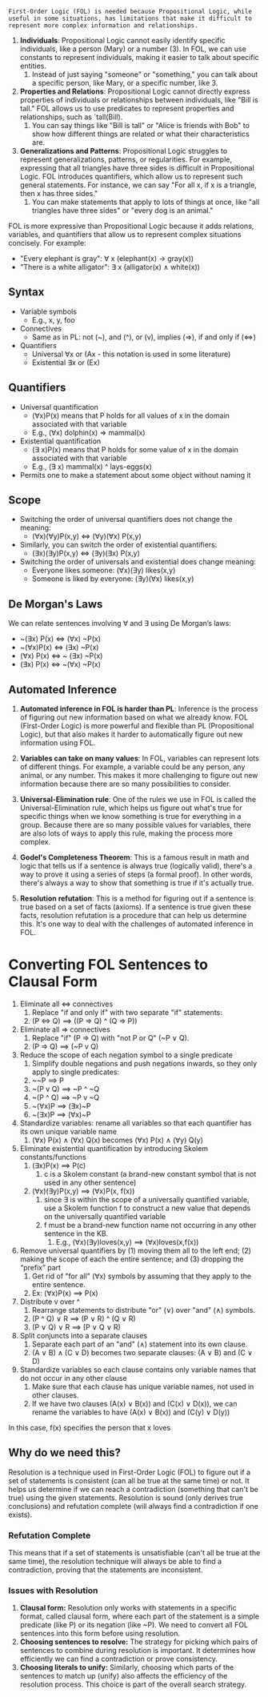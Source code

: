	First-Order Logic (FOL) is needed because Propositional Logic, while useful in some situations, has limitations that make it difficult to represent more complex information and relationships.

 1. **Individuals**: Propositional Logic cannot easily identify specific individuals, like a person (Mary) or a number (3). In FOL, we can use constants to represent individuals, making it easier to talk about specific entities.
	 1. Instead of just saying "someone" or "something," you can talk about a specific person, like Mary, or a specific number, like 3.
 2. **Properties and Relations**: Propositional Logic cannot directly express properties of individuals or relationships between individuals, like "Bill is tall." FOL allows us to use predicates to represent properties and relationships, such as `tall(Bill).
	 1. You can say things like "Bill is tall" or "Alice is friends with Bob" to show how different things are related or what their characteristics are.
 3. **Generalizations and Patterns**: Propositional Logic struggles to represent generalizations, patterns, or regularities. For example, expressing that all triangles have three sides is difficult in Propositional Logic. FOL introduces quantifiers, which allow us to represent such general statements. For instance, we can say "For all x, if x is a triangle, then x has three sides."
	 1. You can make statements that apply to lots of things at once, like "all triangles have three sides" or "every dog is an animal."

FOL is more expressive than Propositional Logic because it adds relations, variables, and quantifiers that allow us to represent complex situations concisely. For example:

-   "Every elephant is gray": ∀ x (elephant(x) → gray(x))
-   "There is a white alligator": ∃ x (alligator(x) ∧ white(x))

## Syntax

 - Variable symbols
	 - E.g., x, y, foo
 - Connectives
	 - Same as in PL: not (~), and (^), or (v), implies (=>), if and only if (<=>)
 - Quantifiers
	 - Universal ∀x or (Ax - this notation is used in some literature)
	 - Existential ∃x or (Ex)

## Quantifiers

 - Universal quantification
	 - (∀x)P(x) means that P holds for all values of x in the domain associated with that variable
	 - E.g., (∀x) dolphin(x) => mammal(x)
 - Existential quantification
	 - (∃ x)P(x) means that P holds for some value of x in the domain associated with that variable
	 - E.g., (∃ x) mammal(x) ^ lays-eggs(x)
 - Permits one to make a statement about some object without naming it

## Scope

 - Switching the order of universal quantifiers does not change the meaning:
	 - (∀x)(∀y)P(x,y) <=> (∀y)(∀x) P(x,y)
 - Similarly, you can switch the order of existential quantifiers:
	 - (∃x)(∃y)P(x,y) <=> (∃y)(∃x) P(x,y)
 - Switching the order of universals and existential does change meaning:
	 - Everyone likes someone: (∀x)(∃y) likes(x,y)
	 - Someone is liked by everyone: (∃y)(∀x) likes(x,y)

## De Morgan's Laws

We can relate sentences involving ∀ and ∃ using De Morgan’s laws:
 - ~(∃x) P(x) <=> (∀x) ~P(x)
 - ~(∀x)P(x) <=> (∃x) ~P(x)
 - (∀x) P(x) <=> ~ (∃x) ~P(x)
 - (∃x) P(x) <=> ~(∀x) ~P(x)

## Automated Inference

1.  **Automated inference in FOL is harder than PL**: Inference is the process of figuring out new information based on what we already know. FOL (First-Order Logic) is more powerful and flexible than PL (Propositional Logic), but that also makes it harder to automatically figure out new information using FOL.
    
2.  **Variables can take on many values**: In FOL, variables can represent lots of different things. For example, a variable could be any person, any animal, or any number. This makes it more challenging to figure out new information because there are so many possibilities to consider.
    
3.  **Universal-Elimination rule**: One of the rules we use in FOL is called the Universal-Elimination rule, which helps us figure out what's true for specific things when we know something is true for everything in a group. Because there are so many possible values for variables, there are also lots of ways to apply this rule, making the process more complex.
    
4.  **Godel's Completeness Theorem**: This is a famous result in math and logic that tells us if a sentence is always true (logically valid), there's a way to prove it using a series of steps (a formal proof). In other words, there's always a way to show that something is true if it's actually true.
    
5.  **Resolution refutation**: This is a method for figuring out if a sentence is true based on a set of facts (axioms). If a sentence is true given these facts, resolution refutation is a procedure that can help us determine this. It's one way to deal with the challenges of automated inference in FOL.

# Converting FOL Sentences to Clausal Form
1. Eliminate all <=> connectives
	1. Replace "if and only if" with two separate "if" statements:
	2. (P <=> Q) ==> ((P => Q) ^ (Q => P))
2. Eliminate all => connectives
	1. Replace "if" (P => Q) with "not P or Q" (~P ∨ Q).
	2. (P => Q) ==> (~P v Q)
3. Reduce the scope of each negation symbol to a single predicate
	1. Simplify double negations and push negations inwards, so they only apply to single predicates:
	2. \~~P ==> P
	3. ~(P v Q) ==> ~P ^ ~Q
	4. ~(P ^ Q) ==> ~P v ~Q
	5. ~(∀x)P ==> (∃x)~P
	6. ~(∃x)P ==> (∀x)~P
4. Standardize variables: rename all variables so that each quantifier has its own unique variable name
	1. (∀x) P(x) ∧ (∀x) Q(x) becomes (∀x) P(x) ∧ (∀y) Q(y)
5. Eliminate existential quantification by introducing Skolem constants/functions
	1. (∃x)P(x) ==> P(c)
		1. c is a Skolem constant (a brand-new constant symbol that is not used in any other sentence)
	2. (∀x)(∃y)P(x,y) ==> (∀x)P(x, f(x))
		1. since ∃ is within the scope of a universally quantified variable, use a Skolem function f to construct a new value that depends on the universally quantified variable
		2. f must be a brand-new function name not occurring in any other sentence in the KB.
			1. E.g., (∀x)(∃y)loves(x,y) ==> (∀x)loves(x,f(x))
6. Remove universal quantifiers by (1) moving them all to the left end; (2) making the scope of each the entire sentence; and (3) dropping the “prefix” part
	1. Get rid of "for all" (∀x) symbols by assuming that they apply to the entire sentence.
	2. Ex: (∀x)P(x) ==> P(x)
7. Distribute v over ^
	1. Rearrange statements to distribute "or" (∨) over "and" (∧) symbols.
	2. (P ^ Q) ∨ R ==> (P ∨ R) ^ (Q ∨ R)
	3. (P ∨ Q) ∨ R ==> (P ∨ Q ∨ R)
8. Split conjuncts into a separate clauses
	1. Separate each part of an "and" (∧) statement into its own clause.
	2. (A ∨ B) ∧ (C ∨ D) becomes two separate clauses: (A ∨ B) and (C ∨ D)
9. Standardize variables so each clause contains only variable names that do not occur in any other clause
	1. Make sure that each clause has unique variable names, not used in other clauses.
	2. If we have two clauses (A(x) ∨ B(x)) and (C(x) ∨ D(x)), we can rename the variables to have (A(x) ∨ B(x)) and (C(y) ∨ D(y))

In this case, f(x) specifies the person that x loves

## Why do we need this?
Resolution is a technique used in First-Order Logic (FOL) to figure out if a set of statements is consistent (can all be true at the same time) or not. It helps us determine if we can reach a contradiction (something that can't be true) using the given statements. Resolution is sound (only derives true conclusions) and refutation complete (will always find a contradiction if one exists).

### Refutation Complete
This means that if a set of statements is unsatisfiable (can't all be true at the same time), the resolution technique will always be able to find a contradiction, proving that the statements are inconsistent.

### Issues with Resolution
1.  **Clausal form:** Resolution only works with statements in a specific format, called clausal form, where each part of the statement is a simple predicate (like P) or its negation (like ~P). We need to convert all FOL sentences into this form before using resolution.
2.  **Choosing sentences to resolve:** The strategy for picking which pairs of sentences to combine during resolution is important. It determines how efficiently we can find a contradiction or prove consistency.
3.  **Choosing literals to unify:** Similarly, choosing which parts of the sentences to match up (unify) also affects the efficiency of the resolution process. This choice is part of the overall search strategy.